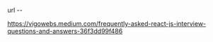 url --

  https://vigowebs.medium.com/frequently-asked-react-js-interview-questions-and-answers-36f3dd99f486
